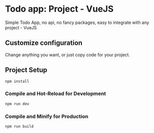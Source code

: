 # Todo app: Project - VueJS

Simple Todo App, no api, no fancy packages, easy to integrate with any project - VueJS


## Customize configuration

Change anything you want, or just copy code for your project.

## Project Setup

```sh
npm install
```

### Compile and Hot-Reload for Development

```sh
npm run dev
```

### Compile and Minify for Production

```sh
npm run build
```
